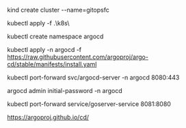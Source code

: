 kind create cluster --name=gitopsfc

kubectl apply -f .\k8s\ 

kubectl create namespace argocd

kubectl apply -n argocd -f https://raw.githubusercontent.com/argoproj/argo-cd/stable/manifests/install.yaml

kubectl port-forward svc/argocd-server -n argocd 8080:443

argocd admin initial-password -n argocd

kubectl port-forward service/goserver-service 8081:8080

 https://argoproj.github.io/cd/
